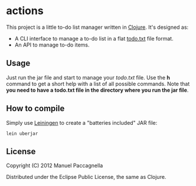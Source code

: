 # actions
This project is a little to-do list manager written in [Clojure](http://clojure.org). It's designed as:

- A CLI interface to manage a to-do list in a flat [todo.txt](https://github.com/ginatrapani/todo.txt-cli/wiki/The-Todo.txt-Format) file format.
- An API to manage to-do items.

## Usage

Just run the jar file and start to manage your *todo.txt* file. Use the **h** command to get a short help with a list of all possible commands. Note that **you need to have a todo.txt file in the directory where you run the jar file**.

## How to compile
Simply use [Leiningen](https://github.com/technomancy/leiningen) to create a "batteries included" JAR file:

```
lein uberjar
```

## License

Copyright (C) 2012 Manuel Paccagnella

Distributed under the Eclipse Public License, the same as Clojure.
